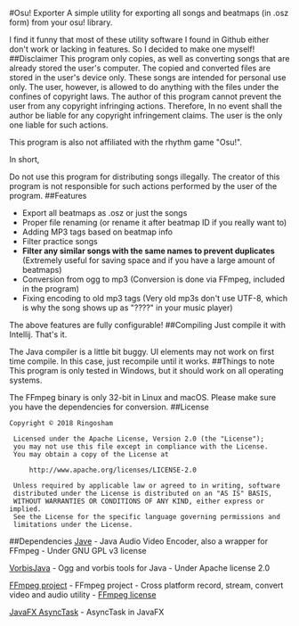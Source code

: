 #Osu! Exporter
A simple utility for exporting all songs and beatmaps (in .osz form) from your osu! library.

I find it funny that most of these utility software I found in Github either don't work or lacking in features. So I decided to make one myself!
##Disclaimer
This program only copies, as well as converting songs that are already stored the user's computer. The copied and converted files are stored in the user's device only. These songs are intended for personal use only. The user, however, is allowed to do anything with the files under the confines of copyright laws. The author of this program cannot prevent the user from any copyright infringing actions. Therefore, In no event shall the author be liable for any copyright infringement claims. The user is the only one liable for such actions.

This program is also not affiliated with the rhythm game "Osu!".

In short,

Do not use this program for distributing songs illegally. The creator of this program is not responsible for such actions performed by the user of the program. 
##Features
* Export all beatmaps as .osz or just the songs
* Proper file renaming (or rename it after beatmap ID if you really want to)
* Adding MP3 tags based on beatmap info
* Filter practice songs
* **Filter any similar songs with the same names to prevent duplicates** (Extremely useful for saving space and if you have a large amount of beatmaps) 
* Conversion from ogg to mp3 (Conversion is done via FFmpeg, included in the program)
* Fixing encoding to old mp3 tags (Very old mp3s don't use UTF-8, which is why the song shows up as "????" in your music player)

The above features are fully configurable!
##Compiling
Just compile it with Intellij. That's it.

The Java compiler is a little bit buggy. UI elements may not work on first time compile. In this case, just recompile until it works.
##Things to note
This program is only tested in Windows, but it should work on all operating systems.

The FFmpeg binary is only 32-bit in Linux and macOS. Please make sure you have the dependencies for conversion.
##License
```
Copyright © 2018 Ringosham
 
 Licensed under the Apache License, Version 2.0 (the "License");
 you may not use this file except in compliance with the License.
 You may obtain a copy of the License at
 
     http://www.apache.org/licenses/LICENSE-2.0
 
 Unless required by applicable law or agreed to in writing, software
 distributed under the License is distributed on an "AS IS" BASIS,
 WITHOUT WARRANTIES OR CONDITIONS OF ANY KIND, either express or implied.
 See the License for the specific language governing permissions and
 limitations under the License.
 ```
##Dependencies
[Jave](http://www.sauronsoftware.it/projects/jave/index.php) - Java Audio Video Encoder, also a wrapper for FFmpeg - Under GNU GPL v3 license

[VorbisJava](https://github.com/Gagravarr/VorbisJava) - Ogg and vorbis tools for Java - Under Apache license 2.0

[FFmpeg project](https://ffmpeg.org) - FFmpeg project - Cross platform record, stream, convert video and audio utility - [FFmpeg license](https://ffmpeg.org/legal.html)

[JavaFX AsyncTask](https://github.com/victorlaerte/javafx-asynctask) - AsyncTask in JavaFX